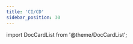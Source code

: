 ```yaml
---
title: 'CI/CD'
sidebar_position: 30
---
```


import DocCardList from '@theme/DocCardList';

<DocCardList />
